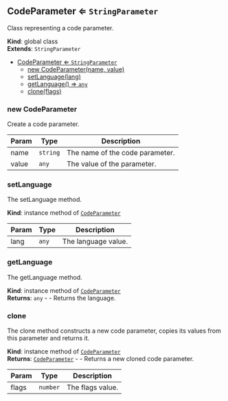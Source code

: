 <a name="CodeParameter"></a>

## CodeParameter ⇐ <code>StringParameter</code>
Class representing a code parameter.

**Kind**: global class  
**Extends**: <code>StringParameter</code>  

* [CodeParameter ⇐ <code>StringParameter</code>](#CodeParameter)
    * [new CodeParameter(name, value)](#new-CodeParameter)
    * [setLanguage(lang)](#setLanguage)
    * [getLanguage() ⇒ <code>any</code>](#getLanguage)
    * [clone(flags)](#clone)

<a name="new_CodeParameter_new"></a>

### new CodeParameter
Create a code parameter.


| Param | Type | Description |
| --- | --- | --- |
| name | <code>string</code> | The name of the code parameter. |
| value | <code>any</code> | The value of the parameter. |

<a name="CodeParameter+setLanguage"></a>

### setLanguage
The setLanguage method.

**Kind**: instance method of [<code>CodeParameter</code>](#CodeParameter)  

| Param | Type | Description |
| --- | --- | --- |
| lang | <code>any</code> | The language value. |

<a name="CodeParameter+getLanguage"></a>

### getLanguage
The getLanguage method.

**Kind**: instance method of [<code>CodeParameter</code>](#CodeParameter)  
**Returns**: <code>any</code> - - Returns the language.  
<a name="CodeParameter+clone"></a>

### clone
The clone method constructs a new code parameter,copies its values from this parameter and returns it.

**Kind**: instance method of [<code>CodeParameter</code>](#CodeParameter)  
**Returns**: [<code>CodeParameter</code>](#CodeParameter) - - Returns a new cloned code parameter.  

| Param | Type | Description |
| --- | --- | --- |
| flags | <code>number</code> | The flags value. |

